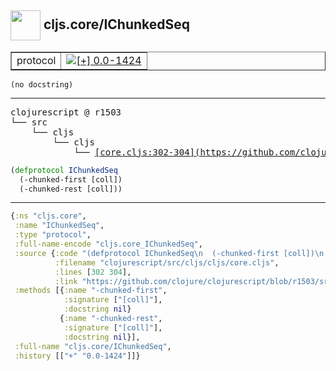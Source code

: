 ## <img width="48px" valign="middle" src="http://i.imgur.com/Hi20huC.png"> cljs.core/IChunkedSeq

 <table border="1">
<tr>
<td>protocol</td>
<td><a href="https://github.com/cljsinfo/api-refs/tree/0.0-1424"><img valign="middle" alt="[+] 0.0-1424" src="https://img.shields.io/badge/+-0.0--1424-lightgrey.svg"></a> </td>
</tr>
</table>

 <samp>
</samp>

```
(no docstring)
```

---

 <pre>
clojurescript @ r1503
└── src
    └── cljs
        └── cljs
            └── <ins>[core.cljs:302-304](https://github.com/clojure/clojurescript/blob/r1503/src/cljs/cljs/core.cljs#L302-L304)</ins>
</pre>

```clj
(defprotocol IChunkedSeq
  (-chunked-first [coll])
  (-chunked-rest [coll]))
```


---

```clj
{:ns "cljs.core",
 :name "IChunkedSeq",
 :type "protocol",
 :full-name-encode "cljs.core_IChunkedSeq",
 :source {:code "(defprotocol IChunkedSeq\n  (-chunked-first [coll])\n  (-chunked-rest [coll]))",
          :filename "clojurescript/src/cljs/cljs/core.cljs",
          :lines [302 304],
          :link "https://github.com/clojure/clojurescript/blob/r1503/src/cljs/cljs/core.cljs#L302-L304"},
 :methods [{:name "-chunked-first",
            :signature ["[coll]"],
            :docstring nil}
           {:name "-chunked-rest",
            :signature ["[coll]"],
            :docstring nil}],
 :full-name "cljs.core/IChunkedSeq",
 :history [["+" "0.0-1424"]]}

```
